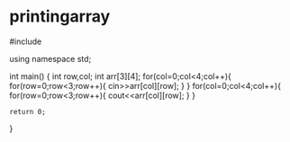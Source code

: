 # printingarray
#include <iostream>

using namespace std;

int main()
{
    int row,col;
    int arr[3][4];
    for(col=0;col<4;col++){
        for(row=0;row<3;row++){
            cin>>arr[col][row];
        }
    }
    for(col=0;col<4;col++){
        for(row=0;row<3;row++){
            cout<<arr[col][row];
        }
    }

    return 0;
}
